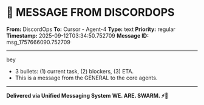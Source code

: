 # 🔵 MESSAGE FROM DISCORDOPS

**From:** DiscordOps
**To:** Cursor - Agent-4
**Type:** text
**Priority:** regular
**Timestamp:** 2025-09-12T03:34:50.752709
**Message ID:** msg_1757666090.752709

---

bey

- 3 bullets: (1) current task, (2) blockers, (3) ETA.
- This is a message from the GENERAL to the core agents.


---

**Delivered via Unified Messaging System**
**WE. ARE. SWARM. ⚡🐝**
